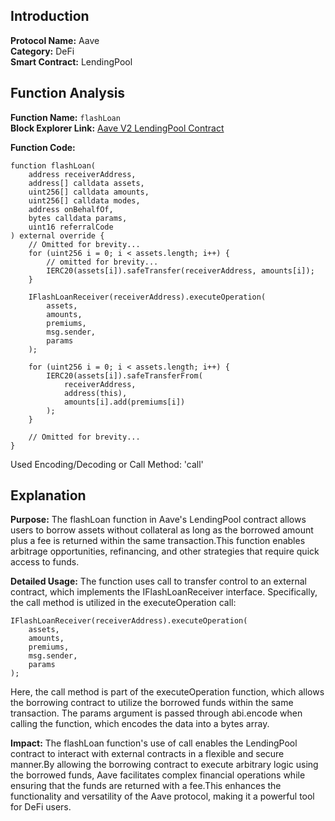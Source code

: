 ## Introduction

**Protocol Name:** Aave  
**Category:** DeFi  
**Smart Contract:** LendingPool  

## Function Analysis

**Function Name:** `flashLoan`  
**Block Explorer Link:** [Aave V2 LendingPool Contract](https://etherscan.io/address/0x7d2A9DFF5a6e13B002e1B2e30DE10C0BC17B61B8#code)  

**Function Code:**
```solidity
function flashLoan(
    address receiverAddress,
    address[] calldata assets,
    uint256[] calldata amounts,
    uint256[] calldata modes,
    address onBehalfOf,
    bytes calldata params,
    uint16 referralCode
) external override {
    // Omitted for brevity...
    for (uint256 i = 0; i < assets.length; i++) {
        // omitted for brevity...
        IERC20(assets[i]).safeTransfer(receiverAddress, amounts[i]);
    }

    IFlashLoanReceiver(receiverAddress).executeOperation(
        assets,
        amounts,
        premiums,
        msg.sender,
        params
    );
    
    for (uint256 i = 0; i < assets.length; i++) {
        IERC20(assets[i]).safeTransferFrom(
            receiverAddress,
            address(this),
            amounts[i].add(premiums[i])
        );
    }

    // Omitted for brevity...
}
```
Used Encoding/Decoding or Call Method: 'call'

## Explanation
 
**Purpose:**
The flashLoan function in Aave's LendingPool contract allows users to borrow assets without collateral as long as the borrowed amount plus a fee is returned within the same transaction.This function enables arbitrage opportunities, refinancing, and other strategies that require quick access to funds.

**Detailed Usage:**
The function uses call to transfer control to an external contract, which implements the IFlashLoanReceiver interface. Specifically, the call method is utilized in the executeOperation call:
```solidity
IFlashLoanReceiver(receiverAddress).executeOperation(
    assets,
    amounts,
    premiums,
    msg.sender,
    params
);
```
Here, the call method is part of the executeOperation function, which allows the borrowing contract to utilize the borrowed funds within the same transaction.
The params argument is passed through abi.encode when calling the function, which encodes the data into a bytes array.

**Impact:**
The flashLoan function's use of call enables the LendingPool contract to interact with external contracts in a flexible and secure manner.By allowing the borrowing contract to execute arbitrary logic using the borrowed funds, Aave facilitates complex financial operations while ensuring that the funds are returned with a fee.This enhances the functionality and versatility of the Aave protocol, making it a powerful tool for DeFi users.

